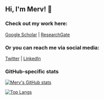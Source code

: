 ## Hi, I'm Merv! 👋

### Check out my work here:

[Google Scholar](https://scholar.google.com/citations?user=gfAIMlkAAAAJ&hl=en) | [ResearchGate](https://www.researchgate.net/profile/Mervyn-Singh-2)

### Or you can reach me via social media:

[Twitter](https://twitter.com/MervynSingh1) | [LinkedIn](https://www.linkedin.com/in/mervyn-singh/)


### GitHub-specific stats

[![Merv's GitHub stats](https://github-readme-stats.vercel.app/api?username=MervSingh)](https://github.com/MervSingh/github-readme-stats)


[![Top Langs](https://github-readme-stats.vercel.app/api/top-langs/?username=MervSingh&layout=compact&langs_count=5)](https://github.com/MervSingh/github-readme-stats)

<!--
**MervSingh/MervSingh** is a ✨ _special_ ✨ repository because its `README.md` (this file) appears on your GitHub profile.
-->
